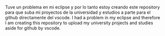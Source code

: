 Tuve un problema en mi eclipse y por lo tanto estoy creando este repository para que suba mi proyectos de la universidad y estudios a parte para el github directamente del vscode.
I had a problem in my eclipse and therefore I am creating this repository to upload my university projects and studies aside for github by vscode.
